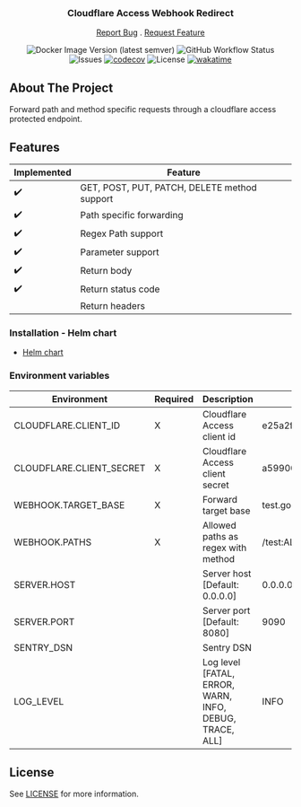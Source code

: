 <br/>
<p align="center">
  <h3 align="center">Cloudflare Access Webhook Redirect</h3>

  <p align="center">
    <a href="https://github.com/Timmi6790/cloudflare-access-webhook-redirect/issues">Report Bug</a>
    .
    <a href="https://github.com/Timmi6790/cloudflare-access-webhook-redirect/issues">Request Feature</a>
  </p>
</p>

<div align="center">

![Docker Image Version (latest semver)](https://img.shields.io/docker/v/timmi6790/cloudflare-access-webhook-redirect)
![GitHub Workflow Status](https://img.shields.io/github/actions/workflow/status/Timmi6790/cloudflare-access-webhook-redirect/build.yml)
![Issues](https://img.shields.io/github/issues/Timmi6790/cloudflare-access-webhook-redirect)
[![codecov](https://codecov.io/gh/Timmi6790/cloudflare-access-webhook-redirect/branch/master/graph/badge.svg?token=dDUZjsYmh2)](https://codecov.io/gh/Timmi6790/cloudflare-access-webhook-redirect)
![License](https://img.shields.io/github/license/Timmi6790/cloudflare-access-webhook-redirect)
[![wakatime](https://wakatime.com/badge/github/Timmi6790/cloudflare-access-webhook-redirect.svg)](https://wakatime.com/badge/github/Timmi6790/cloudflare-access-webhook-redirect)

</div>

## About The Project

Forward path and method specific requests through a cloudflare access protected endpoint.

## Features
| Implemented        | Feature                                      |
|--------------------|----------------------------------------------|
| :heavy_check_mark: | GET, POST, PUT, PATCH, DELETE method support |
| :heavy_check_mark: | Path specific forwarding                     |
| :heavy_check_mark: | Regex Path support                           |
| :heavy_check_mark: | Parameter support                            |
| :heavy_check_mark: | Return body                                  |
| :heavy_check_mark: | Return status code                           |
|                    | Return headers                               |



### Installation - Helm chart

- [Helm chart](https://github.com/Timmi6790/helm-charts/tree/main/charts/cloudflare-access-webhook-redirect)


### Environment variables

| Environment    	                 | Required 	  | Description                         	                                             | Example                                  |
|----------------------------------|-------------|-----------------------------------------------------------------------------------|------------------------------------------|
| CLOUDFLARE.CLIENT_ID     	       | X	          | Cloudflare Access client id                        	                              | e25a2fd93e1049a4bb48d00907d6f4bf.access  |
| CLOUDFLARE.CLIENT_SECRET       	 | X         	 | Cloudflare Access client secret                     	                             | a5990007b7a54f83b52594a86c4d520e         |
| WEBHOOK.TARGET_BASE     	        | X	          | Forward target base                            	                                  | test.google.com/api                      |
| WEBHOOK.PATHS    	               | X	          | Allowed paths as regex with method                          	                     | /test:ALL; /test2:GET; /test\d*:POST,PUT |
| SERVER.HOST 	                    | 	           | Server host [Default: 0.0.0.0]	                                                   | 0.0.0.0                                  |
| SERVER.PORT       	              | 	           | Server port [Default: 8080]                           	                           | 9090                                     |
| SENTRY_DSN     	                 | 	           | Sentry DSN                          	                                             |                                          |
| LOG_LEVEL  	                     | 	           | Log level [FATAL, ERROR, WARN, INFO, DEBUG, TRACE, ALL]                         	 | INFO                                     |

## License

See [LICENSE](https://github.com/Timmi6790/netcup-offer-bot/blob/main/LICENSE.md) for
more information.
